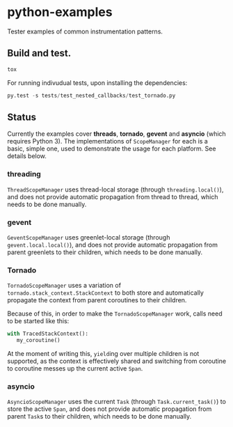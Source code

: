 # python-examples
Tester examples of common instrumentation patterns.

## Build and test.

```sh
tox
```

For running indivudual tests, upon installing the dependencies:

```py
py.test -s tests/test_nested_callbacks/test_tornado.py
```

## Status

Currently the examples cover **threads**, **tornado**, **gevent** and **asyncio** (which requires Python 3). The implementations of `ScopeManager` for each is a basic, simple one, used to demonstrate the usage for each platform. See details below.

### threading

`ThreadScopeManager` uses thread-local storage (through `threading.local()`), and does not provide automatic propagation from thread to thread, which needs to be done manually.

### gevent

`GeventScopeManager` uses greenlet-local storage (through `gevent.local.local()`), and does not provide automatic propagation from parent greenlets to their children, which needs to be done manually.

### Tornado

`TornadoScopeManager` uses a variation of `tornado.stack_context.StackContext` to both store and automatically propagate the context from parent coroutines to their children. 

Because of this, in order to make the `TornadoScopeManager` work, calls need to be started like this:

```py
with TracedStackContext():
   my_coroutine()
```

At the moment of writing this, `yield`ing over multiple children is not supported, as the context is effectively shared and switching from coroutine to coroutine messes up the current active `Span`.

### asyncio

`AsyncioScopeManager` uses the current `Task` (through `Task.current_task()`) to store the active `Span`, and does not provide automatic propagation from parent `Task`s to their children, which needs to be done manually.
